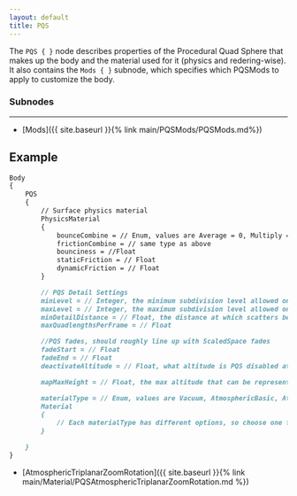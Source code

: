 ```yaml
---
layout: default
title: PQS
---
```

The `PQS { }` node describes properties of the Procedural Quad Sphere that makes up the body and the material used for it (physics and redering-wise). It also contains the `Mods { }` subnode, which specifies which PQSMods to apply to customize the body.

### Subnodes
***
* [Mods]({{ site.baseurl }}{% link main/PQSMods/PQSMods.md%})

## Example
```md
Body
{
    PQS
    {
        // Surface physics material
        PhysicsMaterial
        {
            bounceCombine = // Enum, values are Average = 0, Multiply = 1, Minimum = 2, Maximum = 4
            frictionCombine = // same type as above
            bounciness = //Float
            staticFriction = // Float
            dynamicFriction = // Float
        }

        // PQS Detail Settings
        minLevel = // Integer, the minimum subdivision level allowed on the planet
        maxLevel = // Integer, the maximum subdivision level allowed on the planet
        minDetailDistance = // Float, the distance at which scatters become allowed to render at
        maxQuadlengthsPerFrame = // Float

        //PQS fades, should roughly line up with ScaledSpace fades
        fadeStart = // Float
        fadeEnd = // Float
        deactivateAltitude = // Float, what altitude is PQS disabled at in meters above sea level

        mapMaxHeight = // Float, the max altitude that can be represented by the height map?

        materialType = // Enum, values are Vacuum, AtmosphericBasic, AtmosphericMain, AtmosphericOptimized, AtmosphericExtra, AtmosphericOptimizedFastBlend, AtmosphericTriplanarZoomRotation, but only 4 of these are commonly used and the rest will be deferred or not added.
        Material
        {
            // Each materialType has different options, so choose one from the list at the bottom of the page to see the associated Material block.
        }

    }
}
```


* [AtmosphericTriplanarZoomRotation]({{ site.baseurl }}{% link main/Material/PQSAtmosphericTriplanarZoomRotation.md %})

